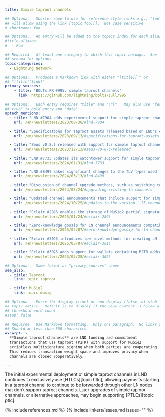 ```yaml
---
title: Simple taproot channels

## Optional.  Shorter name to use for reference style links e.g., "foo"
## will allow using the link [topic foo][].  Not case sensitive
# shortname: foo

## Optional.  An entry will be added to the topics index for each alias
#title-aliases:
#  - Foo

## Required.  At least one category to which this topic belongs.  See
## schema for options
topic-categories:
  - Lightning Network

## Optional.  Produces a Markdown link with either "[title][]" or
## "[title](link)"
primary_sources:
    - title: "BOLTs PR #995: simple taproot channels"
      link: https://github.com/lightning/bolts/pull/995

## Optional.  Each entry requires "title" and "url".  May also use "feature:
## true" to bold entry and "date"
optech_mentions:
  - title: "LND #7904 adds experimental support for simple taproot channels"
    url: /en/newsletters/2023/08/30/#lnd-7904

  - title: "Specifications for taproot assets released based on LND's experimental simple taproot channels"
    url: /en/newsletters/2023/09/13/#specifications-for-taproot-assets

  - title: "Zeus v0.8.0 released with support for simple taproot channels"
    url: /en/newsletters/2023/12/13/#zeus-v0-8-0-released

  - title: "LND #7733 updates its watchtower support for simple taproot channels"
    url: /en/newsletters/2024/01/31/#lnd-7733

  - title: "LND #8499 makes significant changes to the TLV types used for simple taproot channels"
    url: /en/newsletters/2024/03/13/#lnd-8499

  - title: "Discussion of channel upgrade methods, such as switching to simple taproot channels"
    url: /en/newsletters/2024/05/24/#upgrading-existing-ln-channels

  - title: "Updated channel announcements that include support for simple taproot channels"
    url: /en/newsletters/2024/10/25/#updates-to-the-version-1-75-channel-announcements-proposal

  - title: "Eclair #2896 enables the storage of MuSig2 partial signatures for simple taproot channels"
    url: /en/newsletters/2025/01/24/#eclair-2896

  - title: "Zero-knowledge gossip for LN channel announcements compatible with MuSig2 simple taproot channels"
    url: /en/newsletters/2025/02/07/#zero-knowledge-gossip-for-ln-channel-announcements

  - title: "Eclair #3016 introduces low-level methods for creating LN transactions in simple taproot channels"
    url: /en/newsletters/2025/03/07/#eclair-3016

  - title: "Eclair #3026 adds support for wallets containing P2TR addresses in preparation for taproot channels"
    url: /en/newsletters/2025/03/28/#eclair-3026

## Optional.  Same format as "primary_sources" above
see_also:
  - title: Taproot
    link: topic taproot

  - title: MuSig2
    link: topic musig

## Optional.  Force the display (true) or non-display (false) of stub
## topic notice.  Default is to display if the page.content is below a
## threshold word count
#stub: false

## Required.  Use Markdown formatting.  Only one paragraph.  No links allowed.
## Should be less than 500 characters
excerpt: >
  **Simple taproot channels** are LND funding and commitment
  transactions that use taproot (P2TR) with support for MuSig2
  scriptless multisignature signing when both parties are cooperating.
  This reduces transaction weight space and improves privacy when
  channels are closed cooperatively.

---
```

The initial experimental deployment of simple taproot channels in LND
continues to exclusively use [HTLCs][topic htlc], allowing payments
starting in a taproot channel to continue to be forwarded through other
LN nodes that don’t support taproot channels.  Later upgrades of simple
taproot channels, or alternative approaches, may begin supporting
[PTLCs][topic ptlc].

{% include references.md %}
{% include linkers/issues.md issues="" %}
